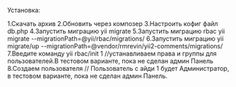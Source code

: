 Установка:

1.Скачать  архив
2.Обновить через композер
3.Настроить кофиг файл db.php
4.Запустить миграцию yii migrate
5.Запустить миграцию rbac   yii migrate --migrationPath=@yii/rbac/migrations/
6.Запустить миграцию  yii migrate/up --migrationPath=@vendor/rmrevin/yii2-comments/migrations/  
7.Введите команду yii rbac/init 1    //устанавливаем права и группы для пользователей.В тестовом варианте, пока не сделан админ Панель
8.Создаем пользователя  // Пользователь с айди 1  будет Администратор, в тестовом варианте, пока не сделан админ Панель.